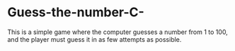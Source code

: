 # Guess-the-number-C-
This is a simple game where the computer guesses a number from 1 to 100, and the player must guess it in as few attempts as possible.
